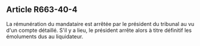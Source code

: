 Article R663-40-4
----
La rémunération du mandataire est arrêtée par le président du tribunal au vu
d'un compte détaillé. S'il y a lieu, le président arrête alors à titre définitif
les émoluments dus au liquidateur.
